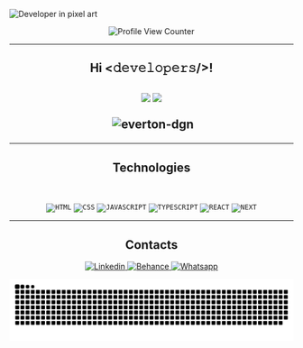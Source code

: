 ![Developer in pixel art](https://camo.githubusercontent.com/deb3dfb62bf6c11cdb41b1a4ddf18cd2f73fc01b2b05b6f17955ca6b4e31cb5a/68747470733a2f2f6d69722d73332d63646e2d63662e626568616e63652e6e65742f70726f6a6563745f6d6f64756c65732f66732f32326232323238373630323532332e356462643239303831353631642e676966)

<div align="center">
  
  ![Profile View Counter](https://komarev.com/ghpvc/?username=everton-dgn&color=blueviolet&style=plastic)
  
</div>

---
<h2 align="center">Hi <𝚍𝚎𝚟𝚎𝚕𝚘𝚙𝚎𝚛𝚜/>!
  
<br />
<br />

<div align="center">
  <img height="160em" align="center" src="https://github-readme-stats.vercel.app/api?username=everton-dgn&show_icons=true&theme=dracula"> 
  <img height="160em" align="center" src="https://github-readme-stats.vercel.app/api/top-langs/?username=everton-dgn&layout=compact&theme=dracula"> 
</div>

<br />

<div align="center">&nbsp;<img src="https://github-readme-streak-stats.herokuapp.com?user=everton-dgn&theme=dracula" alt="everton-dgn" /></div>
  
  
---

<h2 align="center">Technologies</h2>
<br>
<p align="center">
  <div align="center">
<code><img height="40" src="https://cdn.iconscout.com/icon/free/png-256/html5-40-1175193.png" title="HTML"></code>
<code><img height="40" src="https://camo.githubusercontent.com/b059b3150634ebbb37fac310309b3c4a841b0ecdabcc7409c0067397f8a3931b/687474703a2f2f696f31332d686967682d6470692e61707073706f742e636f6d2f696d616765732f435353335f4c6f676f2e737667" title="CSS"></code> 
<code><img height="40" src="https://logospng.org/download/javascript/logo-javascript-icon-1024.png" title="JAVASCRIPT"></code> 
<code><img height="40" src="https://upload.wikimedia.org/wikipedia/commons/thumb/4/4c/Typescript_logo_2020.svg/1200px-Typescript_logo_2020.svg.png" title="TYPESCRIPT"></code> 
<code><img height="40" src="https://cdn.auth0.com/blog/react-js/react.png" title="REACT"></code> 
<code><img height="40" src="https://next-book-portfolio-site.vercel.app/images/next.svg" title="NEXT"></code> 
</div>
  </p>

 ---
<h2 align="center">Contacts</h2>

<p align="center">
<a href="https://www.linkedin.com/in/eliandro-daniel-viana-068320262/" target="blank">
  <img alt="Linkedin" src="https://img.shields.io/badge/-Éverton%20Toffanetto-563D7C?style=flat-square&logo=Linkedin&logoColor=white&link=https://www.linkedin.com/in/everton-toffanetto/"/>
</a>
<a href="#" target="blank">
  <img alt="Behance" src="https://img.shields.io/badge/-Éverton%20Toffanetto-563D7C?style=flat-square&logo=Behance&logoColor=white&link=https://www.behance.net/everton_toffanetto"/>
</a>
<a href="https://api.whatsapp.com/send?1=pt_BR&phone=5514998267484" target="blank">
  <img alt="Whatsapp" src="https://cdn-icons-png.flaticon.com/512/174/174879.png"/>
</a>
</p>

<div align="center">
  
![](https://github.com/Platane/snk/raw/output/github-contribution-grid-snake.svg)
  
  </div>
